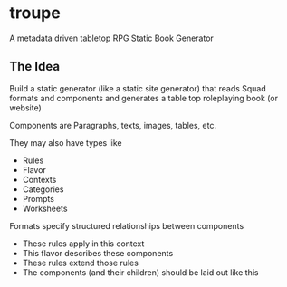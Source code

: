 # troupe
A metadata driven tabletop RPG Static Book Generator

## The Idea

Build a static generator (like a static site generator) that reads Squad formats and components and generates a table top roleplaying book (or website)

Components are
Paragraphs, texts, images, tables, etc.

They may also have types like
* Rules
* Flavor
* Contexts
* Categories
* Prompts
* Worksheets

Formats specify structured relationships between components
* These rules apply in this context
* This flavor describes these components
* These rules extend those rules
* The components (and their children) should be laid out like this
